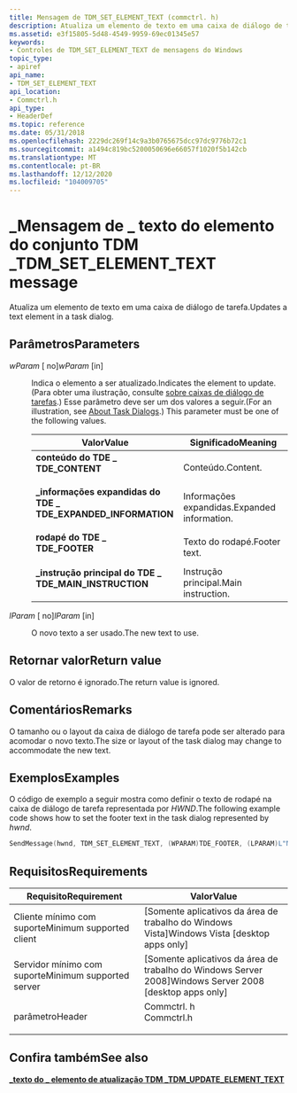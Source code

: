 ```yaml
---
title: Mensagem de TDM_SET_ELEMENT_TEXT (commctrl. h)
description: Atualiza um elemento de texto em uma caixa de diálogo de tarefa.
ms.assetid: e3f15805-5d48-4549-9959-69ec01345e57
keywords:
- Controles de TDM_SET_ELEMENT_TEXT de mensagens do Windows
topic_type:
- apiref
api_name:
- TDM_SET_ELEMENT_TEXT
api_location:
- Commctrl.h
api_type:
- HeaderDef
ms.topic: reference
ms.date: 05/31/2018
ms.openlocfilehash: 2229dc269f14c9a3b0765675dcc97dc9776b72c1
ms.sourcegitcommit: a1494c819bc5200050696e66057f1020f5b142cb
ms.translationtype: MT
ms.contentlocale: pt-BR
ms.lasthandoff: 12/12/2020
ms.locfileid: "104009705"
---
```

# <a name="tdm_set_element_text-message"></a><span data-ttu-id="f771e-104">\_Mensagem de \_ texto do elemento do conjunto TDM \_</span><span class="sxs-lookup"><span data-stu-id="f771e-104">TDM\_SET\_ELEMENT\_TEXT message</span></span>

<span data-ttu-id="f771e-105">Atualiza um elemento de texto em uma caixa de diálogo de tarefa.</span><span class="sxs-lookup"><span data-stu-id="f771e-105">Updates a text element in a task dialog.</span></span>

## <a name="parameters"></a><span data-ttu-id="f771e-106">Parâmetros</span><span class="sxs-lookup"><span data-stu-id="f771e-106">Parameters</span></span>

<dl> <dt>

<span data-ttu-id="f771e-107">*wParam* \[ no\]</span><span class="sxs-lookup"><span data-stu-id="f771e-107">*wParam* \[in\]</span></span>
</dt> <dd>

<span data-ttu-id="f771e-108">Indica o elemento a ser atualizado.</span><span class="sxs-lookup"><span data-stu-id="f771e-108">Indicates the element to update.</span></span> <span data-ttu-id="f771e-109">(Para obter uma ilustração, consulte [sobre caixas de diálogo de tarefas](task-dialogs-overview.md).) Esse parâmetro deve ser um dos valores a seguir.</span><span class="sxs-lookup"><span data-stu-id="f771e-109">(For an illustration, see [About Task Dialogs](task-dialogs-overview.md).) This parameter must be one of the following values.</span></span>



| <span data-ttu-id="f771e-110">Valor</span><span class="sxs-lookup"><span data-stu-id="f771e-110">Value</span></span>                                                                                                                                                                                           | <span data-ttu-id="f771e-111">Significado</span><span class="sxs-lookup"><span data-stu-id="f771e-111">Meaning</span></span>                          |
|-------------------------------------------------------------------------------------------------------------------------------------------------------------------------------------------------|----------------------------------|
| <span id="TDE_CONTENT"></span><span id="tde_content"></span><dl> <span data-ttu-id="f771e-112"><dt>**conteúdo do TDE \_**</dt></span><span class="sxs-lookup"><span data-stu-id="f771e-112"><dt>**TDE\_CONTENT**</dt></span></span> </dl>                                         | <span data-ttu-id="f771e-113">Conteúdo.</span><span class="sxs-lookup"><span data-stu-id="f771e-113">Content.</span></span><br/>              |
| <span id="TDE_EXPANDED_INFORMATION"></span><span id="tde_expanded_information"></span><dl> <span data-ttu-id="f771e-114"><dt>**\_informações expandidas do TDE \_**</dt></span><span class="sxs-lookup"><span data-stu-id="f771e-114"><dt>**TDE\_EXPANDED\_INFORMATION**</dt></span></span> </dl> | <span data-ttu-id="f771e-115">Informações expandidas.</span><span class="sxs-lookup"><span data-stu-id="f771e-115">Expanded information.</span></span><br/> |
| <span id="TDE_FOOTER"></span><span id="tde_footer"></span><dl> <span data-ttu-id="f771e-116"><dt>**rodapé do TDE \_**</dt></span><span class="sxs-lookup"><span data-stu-id="f771e-116"><dt>**TDE\_FOOTER**</dt></span></span> </dl>                                            | <span data-ttu-id="f771e-117">Texto do rodapé.</span><span class="sxs-lookup"><span data-stu-id="f771e-117">Footer text.</span></span><br/>          |
| <span id="TDE_MAIN_INSTRUCTION"></span><span id="tde_main_instruction"></span><dl> <span data-ttu-id="f771e-118"><dt>**\_instrução principal do TDE \_**</dt></span><span class="sxs-lookup"><span data-stu-id="f771e-118"><dt>**TDE\_MAIN\_INSTRUCTION**</dt></span></span> </dl>             | <span data-ttu-id="f771e-119">Instrução principal.</span><span class="sxs-lookup"><span data-stu-id="f771e-119">Main instruction.</span></span><br/>     |



 

</dd> <dt>

<span data-ttu-id="f771e-120">*lParam* \[ no\]</span><span class="sxs-lookup"><span data-stu-id="f771e-120">*lParam* \[in\]</span></span>
</dt> <dd>

<span data-ttu-id="f771e-121">O novo texto a ser usado.</span><span class="sxs-lookup"><span data-stu-id="f771e-121">The new text to use.</span></span>

</dd> </dl>

## <a name="return-value"></a><span data-ttu-id="f771e-122">Retornar valor</span><span class="sxs-lookup"><span data-stu-id="f771e-122">Return value</span></span>

<span data-ttu-id="f771e-123">O valor de retorno é ignorado.</span><span class="sxs-lookup"><span data-stu-id="f771e-123">The return value is ignored.</span></span>

## <a name="remarks"></a><span data-ttu-id="f771e-124">Comentários</span><span class="sxs-lookup"><span data-stu-id="f771e-124">Remarks</span></span>

<span data-ttu-id="f771e-125">O tamanho ou o layout da caixa de diálogo de tarefa pode ser alterado para acomodar o novo texto.</span><span class="sxs-lookup"><span data-stu-id="f771e-125">The size or layout of the task dialog may change to accommodate the new text.</span></span>

## <a name="examples"></a><span data-ttu-id="f771e-126">Exemplos</span><span class="sxs-lookup"><span data-stu-id="f771e-126">Examples</span></span>

<span data-ttu-id="f771e-127">O código de exemplo a seguir mostra como definir o texto de rodapé na caixa de diálogo de tarefa representada por *HWND*.</span><span class="sxs-lookup"><span data-stu-id="f771e-127">The following example code shows how to set the footer text in the task dialog represented by *hwnd*.</span></span>


```C++
SendMessage(hwnd, TDM_SET_ELEMENT_TEXT, (WPARAM)TDE_FOOTER, (LPARAM)L"New footer text.");
```



## <a name="requirements"></a><span data-ttu-id="f771e-128">Requisitos</span><span class="sxs-lookup"><span data-stu-id="f771e-128">Requirements</span></span>



| <span data-ttu-id="f771e-129">Requisito</span><span class="sxs-lookup"><span data-stu-id="f771e-129">Requirement</span></span> | <span data-ttu-id="f771e-130">Valor</span><span class="sxs-lookup"><span data-stu-id="f771e-130">Value</span></span> |
|-------------------------------------|---------------------------------------------------------------------------------------|
| <span data-ttu-id="f771e-131">Cliente mínimo com suporte</span><span class="sxs-lookup"><span data-stu-id="f771e-131">Minimum supported client</span></span><br/> | <span data-ttu-id="f771e-132">\[Somente aplicativos da área de trabalho do Windows Vista\]</span><span class="sxs-lookup"><span data-stu-id="f771e-132">Windows Vista \[desktop apps only\]</span></span><br/>                                        |
| <span data-ttu-id="f771e-133">Servidor mínimo com suporte</span><span class="sxs-lookup"><span data-stu-id="f771e-133">Minimum supported server</span></span><br/> | <span data-ttu-id="f771e-134">\[Somente aplicativos da área de trabalho do Windows Server 2008\]</span><span class="sxs-lookup"><span data-stu-id="f771e-134">Windows Server 2008 \[desktop apps only\]</span></span><br/>                                  |
| <span data-ttu-id="f771e-135">parâmetro</span><span class="sxs-lookup"><span data-stu-id="f771e-135">Header</span></span><br/>                   | <dl> <span data-ttu-id="f771e-136"><dt>Commctrl. h</dt></span><span class="sxs-lookup"><span data-stu-id="f771e-136"><dt>Commctrl.h</dt></span></span> </dl> |



## <a name="see-also"></a><span data-ttu-id="f771e-137">Confira também</span><span class="sxs-lookup"><span data-stu-id="f771e-137">See also</span></span>

<dl> <dt>

[<span data-ttu-id="f771e-138">**\_texto do \_ elemento de atualização TDM \_**</span><span class="sxs-lookup"><span data-stu-id="f771e-138">**TDM\_UPDATE\_ELEMENT\_TEXT**</span></span>](tdm-update-element-text.md)
</dt> </dl>

 

 





